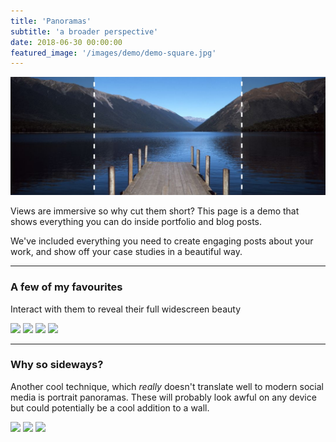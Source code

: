 ```yaml
---
title: 'Panoramas'
subtitle: 'a broader perspective'
date: 2018-06-30 00:00:00
featured_image: '/images/demo/demo-square.jpg'
---
```


![](/images/photos/panoramas/demo-panorama.jpg)


Views are immersive so why cut them short? This page is a demo that shows everything you can do inside portfolio and blog posts.

We've included everything you need to create engaging posts about your work, and show off your case studies in a beautiful way.

---

### A few of my favourites
Interact with them to reveal their full widescreen beauty

<div class="gallery" data-columns="3">
	<img src="/images/photos/panoramas/demo-portrait.jpg">
	<img src="/images/photos/panoramas/demo-landscape.jpg">
	<img src="/images/photos/panoramas/demo-square.jpg">
	<img src="/images/photos/panoramas/demo-landscape-2.jpg">
</div>

---

### Why so sideways?

Another cool technique, which _really_ doesn't translate well to modern social media is portrait panoramas. These will probably look awful on any device but could potentially be a cool addition to a wall. 

<div class="gallery" data-columns="3">
	<img src="/images/photos/panoramas/vert-demo-portrait.jpg">
	<img src="/images/photos/panoramas/vert-demo-landscape.jpg">
	<img src="/images/photos/panoramas/vert-demo-square.jpg">
</div>
